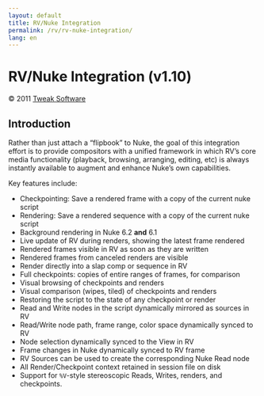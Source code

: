 ```yaml
---
layout: default
title: RV/Nuke Integration
permalink: /rv/rv-nuke-integration/
lang: en
---
```


# RV/Nuke Integration (v1.10)

© 2011 [Tweak Software](http://tweaksoftware.com/)

## Introduction

Rather than just attach a “flipbook” to Nuke, the goal of this integration effort is to provide compositors with a unified framework in which RV’s core media functionality (playback, browsing, arranging, editing, etc) is always instantly available to augment and enhance Nuke’s own capabilities.

Key features include:

* Checkpointing: Save a rendered frame with a copy of the current nuke script
* Rendering: Save a rendered sequence with a copy of the current nuke script
* Background rendering in Nuke 6.2 **and** 6.1
* Live update of RV during renders, showing the latest frame rendered
* Rendered frames visible in RV as soon as they are written
* Rendered frames from canceled renders are visible
* Render directly into a slap comp or sequence in RV
* Full checkpoints: copies of entire ranges of frames, for comparison
* Visual browsing of checkpoints and renders
* Visual comparison (wipes, tiled) of checkpoints and renders
* Restoring the script to the state of any checkpoint or render
* Read and Write nodes in the script dynamically mirrored as sources in RV
* Read/Write node path, frame range, color space dynamically synced to RV
* Node selection dynamically synced to the View in RV
* Frame changes in Nuke dynamically synced to RV frame
* RV Sources can be used to create the corresponding Nuke Read node
* All Render/Checkpoint context retained in session file on disk
* Support for `%V`-style stereoscopic Reads, Writes, renders, and checkpoints.
